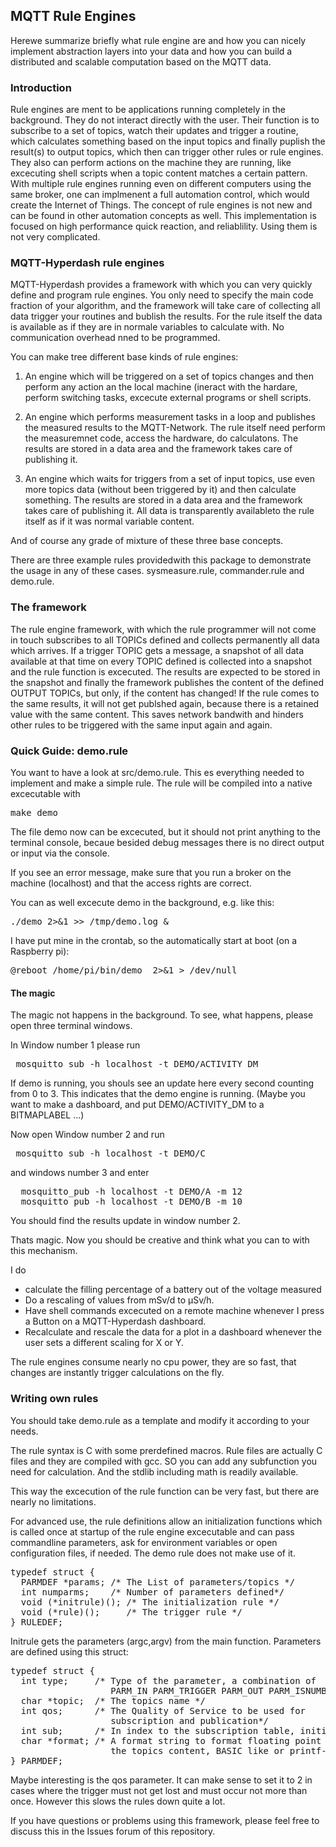 ## MQTT Rule Engines

Herewe summarize briefly what rule engine are and how you can nicely implement
abstraction layers into your data and how you can build a distributed and 
scalable computation based on the MQTT data.

### Introduction

Rule engines are ment to be applications running completely in the background. 
They do not interact directly with the user. Their function is to subscribe to a
set of topics, watch their updates and trigger a routine, which calculates 
something based on the input topics and finally puplish the result(s) to output
topics,  which then can trigger other rules or rule engines. They also can
perform actions on the machine they are running, like excecuting shell scripts
when a topic content matches a certain pattern. With multiple rule engines
running even on different computers using the same broker, one can implmenent a
full automation control, which would create the Internet of Things.  The concept
of rule engines is not new and can be found in other automation concepts as
well. This implementation is focused on high performance quick reaction, and
reliablility. Using them is not very complicated. 

### MQTT-Hyperdash rule engines

MQTT-Hyperdash provides a framework with which you can very quickly define 
and program rule engines. You only need to specify the main code fraction 
of your algorithm, and the framework will take care of collecting all data
trigger your routines and bublish the results. For the rule itself the data 
is available as if they are in normale variables to calculate with. No 
communication overhead nned to be programmed. 

You can make tree different base kinds of rule engines:

1. An engine which will be triggered on a set of topics changes and then 
   perform any action an the local machine (ineract with the hardare, 
   perform switching tasks, excecute external programs or shell scripts. 

2. An engine which performs measurement tasks in a loop and publishes the
   measured results to the MQTT-Network. The rule itself need perform the 
   measuremnet code, access the hardware, do calculatons. The results are 
   stored in a data area and the framework takes care of publishing it. 

3. An engine which waits for triggers from a set of input topics, use even more
   topics data (without been triggered by it) and then calculate something. The
   results are stored in a data area and the framework takes care of 
   publishing it. All data is transparently availableto the rule itself 
   as if it was normal variable content. 

And of course any grade of mixture of these three base concepts. 

There are three example rules providedwith this package to demonstrate the usage
in any of these cases. sysmeasure.rule, commander.rule and demo.rule. 

### The framework

The rule engine framework, with which the rule programmer will not come in touch
subscribes to all TOPICs defined and collects permanently all data which
arrives. If a trigger TOPIC gets a message, a snapshot of all data available at
that time on every TOPIC defined is collected into a snapshot and the rule
function is excecuted. The results are expected to be stored in the snapshot and
finally the framework publishes the content of the defined OUTPUT TOPICs, 
but only, if the content has changed! If the rule comes to the same results, 
it will not get publshed again, because there is a retained value with the 
same content. This saves network bandwith and hinders other rules to be 
triggered with the same input again and again. 

### Quick Guide: demo.rule

You want to have a look at src/demo.rule. This es everything needed to implement
and make a simple rule. The rule will be compiled into a native excecutable with

<pre>
make demo
</pre>

The file demo now can be excecuted, but it should not print anything to the
terminal console, becaue besided debug messages there is no direct output or
input via the console. 

If you see an error message, make sure that you run a broker on the 
machine (localhost) and that the access rights are correct.

You can as well excecute demo in the background, e.g.
like this:

<pre>
./demo 2>&1 >> /tmp/demo.log &
</pre>

I have put mine in the crontab, so the automatically start at boot 
(on a Raspberry pi):
<pre>
@reboot /home/pi/bin/demo  2>&1 > /dev/null
</pre>

#### The magic

The magic not happens in the background. To see, what happens, 
please open three terminal windows.

In Window number 1 please run 
<pre>
 mosquitto_sub -h localhost -t DEMO/ACTIVITY_DM 
</pre>

If demo is running, you shouls see an update here every second counting from 0
to 3. This indicates that the demo engine is running. (Maybe you want to make 
a dashboard, and put DEMO/ACTIVITY_DM to a BITMAPLABEL ...)

Now open Window number 2 and run
<pre>
 mosquitto_sub -h localhost -t DEMO/C 
</pre>

and windows number 3 and enter

<pre>
  mosquitto_pub -h localhost -t DEMO/A -m 12
  mosquitto_pub -h localhost -t DEMO/B -m 10
</pre>

You should find the results update in window number 2. 

Thats magic. Now you should be creative and think what you 
can to with this mechanism. 

I do
* calculate the filling percentage of a battery out of the voltage measured
* Do a rescaling of values from mSv/d to µSv/h.
* Have shell commands excecuted on a remote machine whenever I press a Button on
  a MQTT-Hyperdash dashboard.
* Recalculate and rescale the data for a plot in a dashboard whenever the 
  user sets a different scaling for X or Y.

The rule engines consume nearly no cpu power, they are so fast, that changes are
instantly trigger calculations on the fly. 

### Writing own rules

You should take demo.rule as a template and modify it according to your needs.

The rule syntax is C with some prerdefined macros. Rule files are actually C 
files and they are  compiled with gcc. SO you can add any subfunction you 
need for calculation. And the stdlib including math is readily available. 

This way the excecution of the rule function can be very fast, but there are 
nearly no limitations.

For advanced use, the rule definitions allow an initialization functions which 
is called once at startup of the rule engine excecutable and can pass
commandline parameters, ask for environment variables or open configuration
files, if needed. The demo rule does not make use of it.

<pre>
typedef struct {
  PARMDEF *params; /* The List of parameters/topics */
  int numparms;    /* Number of parameters defined*/
  void (*initrule)(); /* The initialization rule */
  void (*rule)();     /* The trigger rule */
} RULEDEF;
</pre>

Initrule gets the parameters (argc,argv) from the main function.
Parameters are defined using this struct:


<pre>
typedef struct {
  int type;     /* Type of the parameter, a combination of 
                   PARM_IN PARM_TRIGGER PARM_OUT PARM_ISNUMBER*/
  char *topic;  /* The topics name */
  int qos;      /* The Quality of Service to be used for 
                   subscription and publication*/
  int sub;      /* In index to the subscription table, initialize with 0*/
  char *format; /* A format string to format floating point numbers to 
                   the topics content, BASIC like or printf-like */
} PARMDEF;
</pre>

Maybe interesting is the qos parameter. It can make sense to set it to 2 in cases
where the trigger must not get lost and must occur not more than once. 
However this slows the rules down quite a lot. 

If you have questions or problems using this framework, please feel free to 
discuss this in the Issues forum of this repository.


